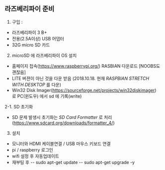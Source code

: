 ## 라즈베리파이 준비

1. 구입 : 
- 라즈베리파이 3 B+ 
- 전용(2.5A이상) USB 어댑터
- 32G micro SD 카드

2. microSD 에 라즈베리파이 OS 설치
- 홈페이지 접속(https://www.raspberrypi.org/) RASBIAN 다운로드 [NOOBS도 괜찮음]
- LITE 버젼이 아닌 것을 다운 받음 (2018.10.18. 현재 *RASPBIAN STRETCH WITH DESKTOP* 를 다운)
- Win32 Disk Imager(https://sourceforge.net/projects/win32diskimager) 로 PC(윈도우) 에서 sd 에 기록(write)

2-1. SD 초기화
- SD 문제 발생시 초기화는 *SD Card Formatter* 로 처리(https://www.sdcard.org/downloads/formatter_4/)

3. 설치
- 모니터와 HDMI 케이블연결 / USB 마우스 키보드 연결
- pi / raspberry 로그인
- wifi 설정 후 자동업데이트
- 재부팅 후 
-- sudo apt-get update
-- sudo apt-get upgrade -y





## 

## 

## 

